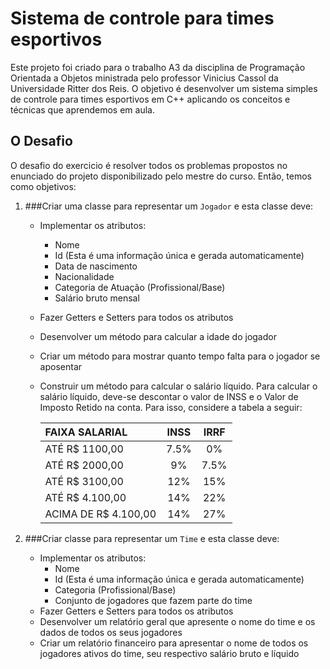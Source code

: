 # Sistema de controle para times esportivos
Este projeto foi criado para o trabalho A3 da disciplina de Programação Orientada a Objetos ministrada pelo professor Vinicius Cassol da Universidade Ritter dos Reis. O objetivo é desenvolver um sistema simples de controle para times esportivos em C++ aplicando os conceitos e técnicas que aprendemos em aula.

## O Desafio
O desafio do exercicio é resolver todos os problemas propostos no enunciado do projeto disponibilizado pelo mestre do curso. Então, temos como objetivos:
1. ###Criar uma classe para representar um `Jogador` e esta classe deve:
   - Implementar os atributos:
      - Nome
      - Id (Esta é uma informação única e gerada automaticamente)
      - Data de nascimento
      - Nacionalidade
      - Categoria de Atuação (Profissional/Base)
      - Salário bruto mensal
   - Fazer Getters e Setters para todos os atributos
   - Desenvolver um método para calcular a idade do jogador
   - Criar um método para mostrar quanto tempo falta para o jogador se aposentar
   - Construir um método para calcular o salário líquido. Para calcular o salário líquido, deve-se descontar o valor de INSS e o Valor de Imposto Retido na conta. Para isso, considere a tabela a seguir:
   

     |   FAIXA SALARIAL     |  INSS  | IRRF  |
 	 | :---                 |  :---: | :---: |
     | ATÉ R$ 1100,00       |   7.5% |   0%  |
	 | ATÉ R$ 2000,00       |     9% | 7.5%  |
	 | ATÉ R$ 3100,00       |    12% |  15%  |
	 | ATÉ R$ 4.100,00      |    14% |  22%  |
	 | ACIMA DE R$ 4.100,00 |    14% |  27%  |

2. ###Criar classe para representar um `Time`  e esta classe deve:
   - Implementar os atributos:
      - Nome
      - Id (Esta é uma informação única e gerada automaticamente)
      - Categoria (Profissional/Base)
      - Conjunto de jogadores que fazem parte do time
   - Fazer Getters e Setters para todos os atributos
   - Desenvolver um relatório geral que apresente o nome do time e os dados de todos os seus jogadores
   -  Criar um relatório financeiro para apresentar o nome de todos os jogadores ativos do time, seu respectivo salário bruto e líquido